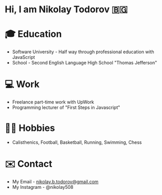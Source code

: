 # Hi, I am Nikolay Todorov 🇧🇬

# 🎓 Education
- Software University - Half way through professional education with JavaScript
- School - Second English Language High School "Thomas Jefferson"

# 💻 Work
- Freelance part-time work with UpWork
- Programming lecturer of "First Steps in Javascript"

# 🏋️‍♂️ Hobbies
- Calisthenics, Football, Basketball, Running, Swimming, Chess

# ✉️ Contact
- My Email - nikolay.b.todorov@gmail.com
- My Instagram - @nikolay508
